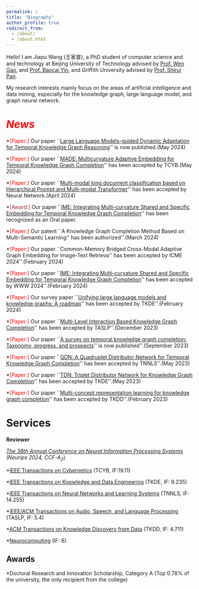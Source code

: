 ```yaml
---
permalink: /
title: "Biography"
author_profile: true
redirect_from: 
  - /about/
  - /about.html
---
```


Hello! I am Jiapu Wang (王家普), a PhD student of computer science and and technology at Beijing University of Technology advised by [Prof. Wen Gao](https://idm.pku.edu.cn/info/1017/1041.htm), and [Prof. Baocai Yin](https://www.bjut.edu.cn/info/1059/1568.htm), and Griffith University advised by [Prof. Shirui Pan](https://shiruipan.github.io). 

My research interests mainly focus on the areas of artificial intelligence and data mining, especially for the knowledge graph, large language model, and graph neural network.

<span style="color:red">_News_</span>
======
  *<span style="color:red">[Paper:]</span> Our paper ``[Large Language Models-guided Dynamic Adaptation for Temporal Knowledge Graph Reasoning](https://arxiv.org/abs/2405.14170)'' is now published.(May 2024)

  *<span style="color:red">[Paper:]</span> Our paper ``[MADE: Multicurvature Adaptive Embedding for Temporal Knowledge Graph Completion](https://ieeexplore.ieee.org/abstract/document/10535899)'' has been accepted by TCYB.(May 2024)
  
  *<span style="color:red">[Paper:]</span> Our paper ``[Multi-modal long document classification based on Hierarchical Prompt and Multi-modal Transformer](https://www.sciencedirect.com/science/article/pii/S0893608024002466)'' has been accepted by Neural Network.(April 2024)
  
  *<span style="color:brown">[Award:]</span> Our paper ``[IME: Integrating Multi-curvature Shared and Specific Embedding for Temporal Knowledge Graph Completion](https://dl.acm.org/doi/abs/10.1145/3589334.3645361)'' has been recognized as an Oral paper.

  *<span style="color:red">[Paper:]</span> Our patent ``A Knowledge Graph Completion Method Based on Multi-Semantic Learning'' has been authorized''.(March 2024)

  *<span style="color:red">[Paper:]</span> Our paper ``Common-Memory Bridged Cross-Modal Adaptive Graph Embedding for Image-Text Retrieva'' has been accepted by ICME 2024''.(February 2024)

  *<span style="color:red">[Paper:]</span> Our paper ``[IME: Integrating Multi-curvature Shared and Specific Embedding for Temporal Knowledge Graph Completion](https://dl.acm.org/doi/abs/10.1145/3589334.3645361)'' has been accepted by WWW 2024''.(February 2024)

  *<span style="color:red">[Paper:]</span> Our survey paper ``[Unifying large language models and knowledge graphs: A roadmap](https://ieeexplore.ieee.org/abstract/document/10387715)'' has been accepted by TKDE''.(February 2024)

  *<span style="color:red">[Paper:]</span> Our paper ``[Multi-Level Interaction Based Knowledge Graph Completion](https://ieeexplore.ieee.org/abstract/document/10313042)'' has been accepted by TASLP''.(December 2023)

  *<span style="color:red">[Paper:]</span> Our paper ``[A survey on temporal knowledge graph completion: Taxonomy, progress, and prospects](https://arxiv.org/abs/2308.02457)'' is now published''.(September 2023)

  *<span style="color:red">[Paper:]</span> Our paper ``[QDN: A Quadruplet Distributor Network for Temporal Knowledge Graph Completion](https://ieeexplore.ieee.org/document/10132432)'' has been accepted by TNNLS''.(May 2023)

  *<span style="color:red">[Paper:]</span> Our paper ``[TDN: Triplet Distributor Network for Knowledge Graph Completion](https://ieeexplore.ieee.org/abstract/document/10115028)'' has been accepted by TKDE''.(May 2023)

  *<span style="color:red">[Paper:]</span> Our paper ``[Multi-concept representation learning for knowledge graph completion](https://dl.acm.org/doi/full/10.1145/3533017)'' has been accepted by TKDD''.(February 2023)

__Services__
======
__Reviewer__

  *[The 38th Annual Conference on Neural Information Processing Systems](https://neurips.cc/Conferences/2024) (Neurips 2024, CCF-A<sub>2</sub>*)

  *[IEEE Transactions on Cybernetics](https://ieeexplore.ieee.org/xpl/RecentIssue.jsp?punumber=6221036) (TCYB, IF:19.11)
  
  *[IEEE Transactions on Knowledge and Data Engineering](https://ieeexplore.ieee.org/xpl/RecentIssue.jsp?punumber=69) (TKDE, IF: 9.235)
  
  *[IEEE Transactions on Neural Networks and Learning Systems](https://ieeexplore.ieee.org/xpl/RecentIssue.jsp?punumber=5962385) (TNNLS, IF: 14.255)
  
  *[IEEE/ACM Transactions on Audio, Speech, and Language Processing](https://ieeexplore.ieee.org/xpl/RecentIssue.jsp?punumber=6570655) (TASLP, IF: 5.4)
  
  *[ACM Transactions on Knowledge Discovery from Data](https://dl.acm.org/journal/tkdd) (TKDD, IF: 4.711)
  
  *[Neurocomputing](https://www.sciencedirect.com/journal/neurocomputing) (IF: 6)

Awards
------
  *Doctoral Research and Innovation Scholarship, Category A (Top 0.78% of the university, the only recipient from the college)
